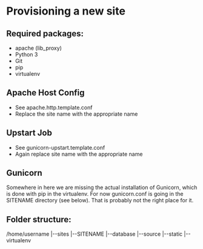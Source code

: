 Provisioning a new site
=======================

## Required packages:

* apache (lib_proxy)
* Python 3
* Git
* pip
* virtualenv

## Apache Host Config

* See apache.http.template.conf
* Replace the site name with the appropriate name

## Upstart Job

* See gunicorn-upstart.template.conf
* Again replace site name with the appropriate name

## Gunicorn

Somewhere in here we are missing the actual installation of Gunicorn,
which is done with pip in the virtualenv.  For now gunicorn.conf is
going in the SITENAME directory (see below).  That is probably not the
right place for it.

## Folder structure:

/home/username
|--sites
   |--SITENAME
      |--database
      |--source
      |--static
      |--virtualenv
